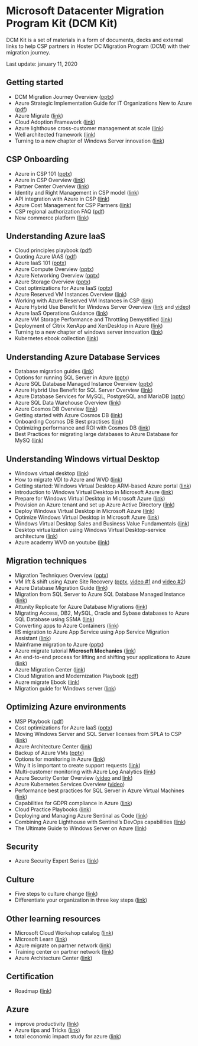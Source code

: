 # Microsoft Datacenter Migration Program Kit (DCM Kit)
  
DCM Kit is a set of materials in a form of documents, decks and external links to help CSP partners in Hoster DC Migration Program (DCM) with their migration journey.

Last update: january 11, 2020

## Getting started

- DCM Migration Journey Overview ([pptx](https://github.com/Microsoft/dcmkit/blob/master/files/DCM%20Migration%20Journey%20Overview.pptx?raw=true))
- Azure Strategic Implementation Guide for IT Organizations New to Azure ([pdf](/files/Azure_Strategic_Implementation_Guide_for_IT_Organizations_New_to_Azure.pdf))
- Azure Migrate ([link](https://azure.microsoft.com/en-us/services/azure-migrate/))
- Cloud Adoption Framework ([link](https://docs.microsoft.com/en-us/azure/architecture/cloud-adoption/))
- Azure lighthouse cross-customer management at scale ([link](https://azure.microsoft.com/en-us/services/azure-lighthouse/))
- Well architected framework ([link](https://docs.microsoft.com/en-us/azure/architecture/framework/))
- Turning to a new chapter of Windows Server innovation ([link](https://azure.microsoft.com/en-us/blog/turn-to-a-new-chapter-of-windows-server-innovation/))

## CSP Onboarding

- Azure in CSP 101 ([pptx](https://github.com/Microsoft/dcmkit/blob/master/files/Azure%20in%20CSP%20101.pptx?raw=true))
- Azure in CSP Overview ([link](https://docs.microsoft.com/en-us/azure/cloud-solution-provider/overview/azure-csp-overview))
- Partner Center Overview ([link](https://docs.microsoft.com/en-us/azure/cloud-solution-provider/overview/partner-center-overview))
- Identity and Right Management in CSP model ([link](https://blogs.technet.microsoft.com/hybridcloudbp/2017/06/05/identity-and-rights-management-in-csp-model-part2))
- API integration with Azure in CSP ([link](https://docs.microsoft.com/en-us/azure/cloud-solution-provider/integration/available-apis-overview))
- Azure Cost Management for CSP Partners ([link](https://docs.microsoft.com/azure/cost-management/quick-register-csp))
- CSP regional authorization FAQ ([pdf](https://github.com/Microsoft/dcmkit/blob/master/files/Regional%20Authorization%20FAQ.pdf?raw=true))
- New commerce platform ([link](https://partner.microsoft.com/en-US/resources/collection/new-azure-experience-in-csp#/))

## Understanding Azure IaaS

- Cloud principles playbook ([pdf](https://github.com/microsoft/dcmkit/blob/master/files/Cloud%20Principles%20Playbook%20-%202019-08-13.pdf?raw=true))
- Quoting Azure IAAS ([pdf](https://github.com/microsoft/dcmkit/blob/master/files/Quoting%20Azure%20IaaS.pdf?raw=true))
- Azure IaaS 101 ([pptx](https://github.com/Microsoft/dcmkit/blob/master/files/Azure%20IaaS%20Overview.pptx?raw=true))
- Azure Compute Overview ([pptx](https://github.com/Microsoft/dcmkit/blob/master/files/Azure%20Compute%20Overview.pptx?raw=true))
- Azure Networking Overview ([pptx](https://github.com/Microsoft/dcmkit/blob/master/files/Azure%20Networking%20Overview.pptx?raw=true))
- Azure Storage Overview ([pptx](https://github.com/Microsoft/dcmkit/blob/master/files/Azure%20Storage%20Overview.pptx?raw=true))
- Cost optimizations for Azure IaaS ([pptx](https://github.com/Microsoft/dcmkit/blob/master/files/Cost%20optimizations%20for%20Azure%20IaaS.pptx?raw=true))
- Azure Reserved VM Instances Overview ([link](https://azure.microsoft.com/pricing/reserved-vm-instances))
- Working with Azure Reserved VM Instances in CSP ([link](https://docs.microsoft.com/partner-center/azure-reservations))
- Azure Hybrid Use Benefit for Windows Server Overview ([link](https://azure.microsoft.com/pricing/hybrid-benefit/#windows-server) and [video](https://www.youtube.com/watch?v=YPv5SpTbzWs&t=23s))
- Azure IaaS Operations Guidance ([link](http://aka.ms/Azure/IaaSOpsGuide))
- Azure VM Storage Performance and Throttling Demystified ([link](https://blogs.technet.microsoft.com/xiangwu/2017/05/14/azure-vm-storage-performance-and-throttling-demystify/))
- Deployment of Citrix XenApp and XenDesktop in Azure ([link](https://azurecitadel.github.io/videos/citrixonazure/))
- Turning to a new chapter of windows server innovation ([link](https://azure.microsoft.com/en-us/blog/turn-to-a-new-chapter-of-windows-server-innovation/))
- Kubernetes ebook collection ([link](https://azure.microsoft.com/en-us/resources/kubernetes-ebook-collection//))

## Understanding Azure Database Services

- Database migration guides ([link](https://datamigration.microsoft.com/))
- Options for running SQL Server in Azure ([pptx](https://github.com/Microsoft/dcmkit/blob/master/files/SQL%20Server%20Migration%20Options.pptx?raw=true))
- Azure SQL Database Managed Instance Overview ([pptx](https://github.com/Microsoft/dcmkit/blob/master/files/Azure%20SQL%20Database%20Managed%20Instance%20Overview.pptx?raw=true))
- Azure Hybrid Use Benefit for SQL Server Overview ([link](https://azure.microsoft.com/pricing/hybrid-benefit/#sql-server))
- Azure Database Services for MySQL, PostgreSQL and MariaDB ([pptx](https://github.com/Microsoft/dcmkit/blob/master/files/Azure%20Database%20Services%20for%20MySQL%2C%20PostgreSQL%20and%20MariaDB.pptx?raw=true))
- Azure SQL Data Warehouse Overview ([link](https://docs.microsoft.com/en-us/azure/sql-data-warehouse/sql-data-warehouse-overview-what-is))
- Azure Cosmos DB Overview ([link](https://docs.microsoft.com/en-us/azure/cosmos-db/introduction))
- Getting started with Azure Cosmos DB ([link](https://www.youtube.com/playlist?list=PLmamF3YkHLoLLGUtSoxmUkORcWaTyHlXp))
- Onboarding Cosmos DB Best practises ([link](https://azure.microsoft.com/mediahandler/files/resourcefiles/azure-cosmos-db-onboarding-best-practices/Azure%20Cosmos%20DB%20onboarding%20best%20practices.pdf))
- Optimizing performance and ROI with Cosmos DB ([link](https://azure.microsoft.com/mediahandler/files/resourcefiles/azure-cosmos-db-onboarding-best-practices/Azure%20Cosmos%20DB%20onboarding%20best%20practices.pdf))
- Best Practices for migrating large databases to Azure Database for MySQ ([link](https://techcommunity.microsoft.com/t5/azure-database-for-mysql/best-practices-for-migrating-large-databases-to-azure-database/ba-p/1362699))

## Understanding Windows virtual Desktop

- Windows virtual desktop ([link](https://azure.microsoft.com/en-us/services/virtual-desktop/))
- How to migrate VDI to Azure and WVD ([link](https://www.youtube.com/watch?v=rkKaWT-tN54&feature=youtu.be))
- Getting started: Windows Virtual Desktop ARM-based Azure portal ([link](https://techcommunity.microsoft.com/t5/windows-it-pro-blog/getting-started-windows-virtual-desktop-arm-based-azure-portal/ba-p/1374466))
- Introduction to Windows Virtual Desktop in Microsoft Azure ([link](https://docs.microsoft.com/en-us/learn/paths/m365-wvd/))
- Prepare for Windows Virtual Desktop in Microsoft Azure ([link](https://docs.microsoft.com/en-us/learn/modules/m365-prepare-for-wvd/))
- Provision an Azure tenant and set up Azure Active Directory ([link](https://docs.microsoft.com/en-us/learn/modules/m365-prepare-for-wvd/2-provision-azure))
- Deploy Windows Virtual Desktop in Microsoft Azure ([link](https://docs.microsoft.com/en-us/learn/modules/m365-deploy-wvd/))
- Optimize Windows Virtual Desktop in Microsoft Azure ([link](https://docs.microsoft.com/en-us/learn/modules/m365-optimize-wvd/))
- Windows Virtual Desktop Sales and Business Value Fundamentals ([link](https://partner.microsoft.com/en-us/asset/collection/windows-virtual-desktop-sales-and-business-value-fundamentals#/))
- Desktop virtualization using Windows Virtual Desktop-service architecture ([link](https://docs.microsoft.com/en-us/windows-server/remote/remote-desktop-services/media/wvd-poster-download.png/))
- Azure academy WVD on youtube ([link](https://www.youtube.com/playlist?list=PL-V4YVm6AmwXGvQ46W8mHkpvm6S5IIitK/))


## Migration techniques

- Migration Techniques Overview ([pptx](https://github.com/Microsoft/dcmkit/blob/master/files/Migration%20Technics%20Overview.pptx?raw=true))
- VM lift & shift using Azure Site Recovery ([pptx](https://github.com/Microsoft/dcmkit/blob/master/files/Migrate%20VMs%20with%20Azure%20Site%20Recovery.pptx?raw=true), [video #1](https://1drv.ms/v/s!ArJ-zhtNeLsamM0b3irmF9Ai_-dIWA) and [video #2](https://1drv.ms/v/s!ArJ-zhtNeLsamM0Ji5eWvAgOIxxanA))
- Azure Database Migration Guide ([link](https://datamigration.microsoft.com))
- Migration from SQL Server to Azure SQL Database Managed Instance ([link](https://blogs.technet.microsoft.com/hybridcloudbp/2018/11/02/migration-from-sql-server-to-azure-sql-database-managed-instance/))
- Attunity Replicate for Azure Database Migrations ([link](https://www.attunity.com/products/replicate/attunity-replicate-for-microsoft-migration/))
- Migrating Access, DB2, MySQL, Oracle and Sybase databases to Azure SQL Database using SSMA ([link](https://docs.microsoft.com/en-us/sql/ssma/sql-server-migration-assistant?view=sql-server-2017))
- Converting apps to Azure Containers ([link](https://docs.microsoft.com/en-us/azure/aks/tutorial-kubernetes-prepare-app))
- IIS migration to Azure App Service using App Service Migration Assistant ([link](https://www.migratetoazure.net/))
- Mainframe migration to Azure ([pptx](https://github.com/Microsoft/dcmkit/blob/master/files/Mainframe%20migration%20to%20Azure.pptx?raw=true))
- Azure migrate tutorial **Microsoft Mechanics** ([link](https://www.youtube.com/watch?v=0s2ZqHgieT0&feature=youtu.be))
- An end-to-end process for lifting and shifting your applications to Azure ([link](https://techcommunity.microsoft.com/t5/microsoft-data-migration/an-end-to-end-process-for-lifting-and-shifting-your-applications/ba-p/924874))
- Azure Migration Center ([link](https://azure.microsoft.com/en-us/migration/))
- Cloud Migration and Modernization Playbook ([pdf](https://aka.ms/migrationplaybook))
- Auzre migrate Ebook ([link](https://clouddamcdnprodep.azureedge.net/gdc/gdcG8BtSq/original))
- Migration guide for Windows server ([link](https://azure.microsoft.com/mediahandler/files/resourcefiles/azure-migration-guide-for-windows-server/Azure_Migration_Guide_for_Windows_Server.pdf/))

## Optimizing Azure environments

- MSP Playbook ([pdf](https://github.com/Microsoft/dcmkit/blob/master/files/Azure%20MSP%20Playbook.pdf?raw=true))
- Cost optimizations for Azure IaaS ([pptx](https://github.com/Microsoft/dcmkit/blob/master/files/Cost%20optimizations%20for%20Azure%20IaaS.pptx?raw=true))
- Moving Windows Server and SQL Server licenses from SPLA to CSP ([link](https://blogs.technet.microsoft.com/hybridcloudbp/2018/08/08/moving-windows-server-and-sql-server-licenses-from-spla-to-csp/))
- Azure Architecture Center ([link](https://docs.microsoft.com/en-us/azure/architecture/))
- Backup of Azure VMs ([pptx](https://github.com/Microsoft/dcmkit/blob/master/files/Backup%20of%20Azure%20VMs.pptx))
- Options for monitoring in Azure ([link](https://docs.microsoft.com/en-us/azure/monitoring-and-diagnostics/monitoring-overview))
- Why it is important to create support requests ([link](https://blogs.technet.microsoft.com/hybridcloudbp/2018/08/30/why-it-is-important-to-create-azure-support-requests/))
- Multi-customer monitoring with Azure Log Analytics ([link](https://docs.microsoft.com/en-us/azure/cloud-solution-provider/support/monitor-multiple-customers))
- Azure Security Center Overview ([video](https://azure.microsoft.com/en-us/resources/videos/azure-friday-azure-security-center/) and [link](https://azure.microsoft.com/en-gb/blog/announcing-new-azure-security-center-capabilities-at-rsa-2018/))
- Azure Kubernetes Services Overview ([video](https://azure.microsoft.com/en-us/resources/videos/azure-kubernetes-service-overview/))
- Performance best practices for SQL Server in Azure Virtual Machines ([link](https://docs.microsoft.com/en-us/azure/virtual-machines/windows/sql/virtual-machines-windows-sql-performance?toc=%2Fazure%2Fvirtual-machines%2Fwindows%2Ftoc.json))
- Capabilities for GDPR compliance in Azure ([link](https://azure.microsoft.com/en-us/blog/new-capabilities-to-enable-robust-gdpr-compliance/))
- Cloud Practice Playbooks ([link](https://partner.microsoft.com/en-US/campaigns/cloud-practice-playbooks))
- Deploying and Managing Azure Sentinal as Code ([link](https://techcommunity.microsoft.com/t5/azure-sentinel/deploying-and-managing-azure-sentinel-as-code/ba-p/1131928))
- Combining Azure Lighthouse with Sentinel’s DevOps capabilities ([link](https://techcommunity.microsoft.com/t5/azure-sentinel/combining-azure-lighthouse-with-sentinel-s-devops-capabilities/ba-p/1210966#))
- The Ultimate Guide to Windows Server on Azure ([link](https://azure.microsoft.com/mediahandler/files/resourcefiles/ultimate-guide-windows-server-on-azure/Ultimate-Guide-to-Windows-Server-on-Azure.pdf))

## Security
- Azure Security Expert Series ([link](https://azure.microsoft.com/en-in/overview/security/azure-security-expert-series/))

## Culture

- Five steps to culture change ([link](https://azure.microsoft.com/mediahandler/files/resourcefiles/five-steps-to-culture-change/Five%20Steps%20to%20Culture%20Change.pdf))
- Differentiate your organization in three key steps ([link](https://blogs.partner.microsoft.com/mpn/differentiate-your-organization-in-three-key-steps/))

## Other learning resources

- Microsoft Cloud Workshop catalog ([link](https://github.com/Microsoft/MCW))
- Microsoft Learn ([link](https://docs.microsoft.com/en-us/learn/azure/))
- Azure migrate on partner network ([link](https://partner.microsoft.com/en-US/asset/collection/azure-migration-campaign#/))
- Training center on partner network ([link](https://partner.microsoft.com/en-US/training/training-center))
- Azure Architecture Center ([link](https://docs.microsoft.com/en-us/azure/architecture/))

## Certification

- Roadmap ([link](https://future-proof.net/wp-content/uploads/2019/05/Certification_roadmap.pdf))

## Azure

- improve productivity ([link](https://channel9.msdn.com/Shows/Azure-Friday/Improve-your-productivity-with-Azure-Tips-and-Tricks))
- Azure tips and Tricks ([link](https://microsoft.github.io/AzureTipsAndTricks/))
- total economic impact study for azure ([link](https://azurepartners.blob.core.windows.net/media/Resources/Misc/TEI%20for%20Azure%20Partners.pdf))
